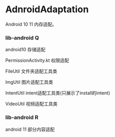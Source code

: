 # AdnroidAdaptation
  
  Android 10 11 内存适配。
  
### lib-android Q 
  android10 存储适配
  
  PermissionActivity.kt 权限适配
  
  FileUtil 文件夹适配工具类
  
  ImgUtil  图片适配工具类
  
  IntentUtil intent适配工具类(只展示了install的intent)
  
  VideoUtil 视频适配工具类

### lib-android R
  android 11 部分内容适配
